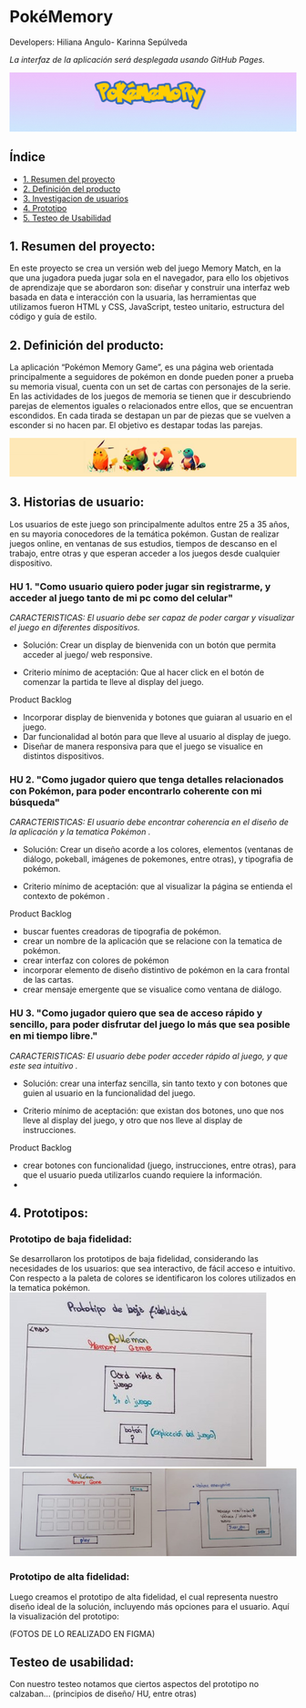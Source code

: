 # PokéMemory

Developers: Hiliana Angulo- Karinna Sepúlveda

_La interfaz de la aplicación será desplegada usando GitHub Pages._

<img src=src\assets\images\Interfaz_de_bienvenidaREADME.png >

## Índice

- [1. Resumen del proyecto](#1-resumen-del-proyecto)
- [2. Definición del producto](#2-definición-del-producto)
- [3. Investigacion de usuarios](#3-investigacion-de-usuaries)
- [4. Prototipo](#4-prototipo)
- [5. Testeo de Usabilidad](#5-testeo-de-usabilidad)


## 1. Resumen del proyecto:
En este proyecto se crea un versión web del juego Memory Match, en la que una jugadora pueda jugar sola en el navegador, para ello los objetivos de aprendizaje que se abordaron son: diseñar y construir una interfaz web basada en data e interacción con la usuaria, las herramientas que utilizamos fueron HTML y CSS, JavaScript, testeo unitario, estructura del código y guía de estilo.
## 2. Definición del producto:

La aplicación “Pokémon Memory Game”, es una página web orientada principalmente a seguidores de pokémon en donde pueden poner a prueba su memoria visual, cuenta con un set de cartas con personajes de la serie.
En las actividades de los juegos de memoria se tienen que ir descubriendo parejas de elementos iguales o relacionados entre ellos, que se encuentran escondidos. En cada tirada se destapan un par de piezas que se vuelven a esconder si no hacen par. El objetivo es destapar todas las parejas.

<img src=src\assets\images\barra.jpg>

## 3. Historias de usuario:
Los usuarios de este juego son principalmente adultos entre 25 a 35 años, en su mayoria conocedores de la temática pokémon.
Gustan de realizar juegos online, en ventanas de sus estudios, tiempos de descanso en el trabajo, entre otras y que esperan acceder a los juegos desde cualquier dispositivo.

### HU 1. "Como usuario quiero poder jugar sin registrarme, y acceder al juego tanto de mi pc como del celular"

_CARACTERISTICAS:  El usuario debe ser capaz de poder cargar y visualizar el juego en diferentes dispositivos._

* Solución: Crear un display de bienvenida con un botón que permita acceder al juego/ web responsive.

* Criterio mínimo de aceptación: Que al hacer click en el botón de comenzar la partida te lleve al display del juego.

Product Backlog
- Incorporar display de bienvenida y botones que guiaran al usuario en el juego.
- Dar funcionalidad al botón para que lleve al usuario al display de juego.
- Diseñar de manera responsiva para que el juego se visualice en distintos dispositivos. 


### HU 2. "Como jugador quiero que tenga detalles relacionados con Pokémon, para poder encontrarlo coherente con mi búsqueda"
_CARACTERISTICAS: El usuario debe encontrar coherencia en el diseño de la aplicación y la tematica Pokémon ._

* Solución: Crear un diseño acorde a los colores, elementos (ventanas de diálogo, pokeball, imágenes de pokemones, entre otras), y tipografia de pokémon.

* Criterio mínimo de aceptación: que al visualizar la página se entienda el contexto de pokémon .

Product Backlog
- buscar fuentes creadoras de tipografia de pokémon. 
- crear un nombre de la aplicación que se relacione con la tematica de pokémon.
- crear interfaz con colores de pokémon
- incorporar elemento de diseño distintivo de pokémon en la cara frontal de las cartas.
- crear mensaje emergente que se visualice como ventana de diálogo.


### HU 3. "Como jugador quiero que sea de acceso rápido y sencillo, para poder disfrutar del juego lo más que sea posible en mi tiempo libre."
_CARACTERISTICAS: El usuario debe poder acceder rápido al juego, y que este sea intuitivo ._

* Solución: crear una interfaz sencilla, sin tanto texto y con botones que guien al usuario en la funcionalidad del juego.

* Criterio mínimo de aceptación: que existan dos botones, uno que nos lleve al display del juego, y otro que nos lleve al display de instrucciones.

Product Backlog
- crear botones con funcionalidad (juego, instrucciones, entre otras), para que el usuario pueda utilizarlos cuando requiere la información.
- 
  


## 4. Prototipos:

### Prototipo de baja fidelidad: 
Se desarrollaron los prototipos de baja fidelidad, considerando las necesidades de los usuarios: que sea interactivo, de fácil acceso e intuitivo. Con respecto a la paleta de colores se identificaron los colores utilizados en la tematica pokémon. 
<img src=src\assets\images\vista1.jpg>
<img src=src\assets\images\vista2.jpg>

### Prototipo de alta fidelidad:
Luego creamos el prototipo de alta fidelidad, el cual representa nuestro diseño ideal de la solución, incluyendo más opciones para el usuario. Aquí la visualización del prototipo:

(FOTOS DE LO REALIZADO EN FIGMA)

## Testeo de usabilidad:
Con nuestro testeo notamos que ciertos aspectos del prototipo no calzaban... (principios de diseño/ HU, entre otras)


